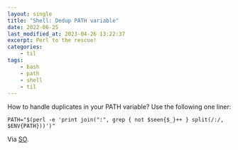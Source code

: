 ```yaml
---
layout: single
title: "Shell: Dedup PATH variable"
date: 2022-06-25
last_modified_at: 2023-04-26 13:22:37
excerpt: Perl to the rescue!
categories:
    - til
tags:
    - bash
    - path
    - shell
    - til
---
```


How to handle duplicates in your PATH variable? Use the following one liner:

```shell
PATH="$(perl -e 'print join(":", grep { not $seen{$_}++ } split(/:/, $ENV{PATH}))')"
```

Via [SO](https://web.archive.org/web/20220818180922/https://stackoverflow.com/questions/44232009/how-to-handle-duplicates-in-my-path-variable/44232192).
